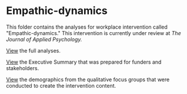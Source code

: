 # Empathic-dynamics
 
 This folder contains the analyses for workplace intervention called "Empathic-dynamics." This intervention is currently under review at *The Journal of Applied Psychology.*

 [View](https://sierra-semkokrouse.quarto.pub/empathic-dynamics-full-analyses/) the full analyses.

 [View](https://sierra-semkokrouse.quarto.pub/empathic-dynamics-executive-summary/) the Executive Summary that was prepared for funders and stakeholders. 

 [View](https://sierra-semkokrouse.quarto.pub/empathic-dynamics-focus-groups/) the demographics from the qualitative focus groups that were conducted to create the intervention content. 
